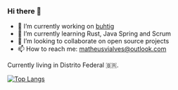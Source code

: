 ### Hi there 👋

- 🔭 I’m currently working on [buhtig](https://github.com/ma-alves/buhtig)
- 🌱 I’m currently learning Rust, Java Spring and Scrum
- 👯 I’m looking to collaborate on open source projects
- 📫 How to reach me: matheusvialves@outlook.com

Currently living in Distrito Federal 🇧🇷.

[![Top Langs](https://github-readme-stats.vercel.app/api/top-langs/?username=ma-alves&layout=compact)](https://github.com/anuraghazra/github-readme-stats)
